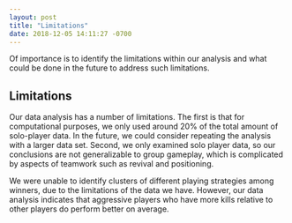 ```yaml
---
layout: post
title: "Limitations"
date: 2018-12-05 14:11:27 -0700
---
```

Of importance is to identify the limitations within our analysis and what could be done in the future to address such limitations.

## Limitations
Our data analysis has a number of limitations. The first is that for computational purposes, we only used around 20% of the total amount of solo-player data. In the future, we could consider repeating the analysis with a larger data set. Second, we only examined solo player data, so our conclusions are not generalizable to group gameplay, which is complicated by aspects of teamwork such as revival and positioning.  

We were unable to identify clusters of different playing strategies among winners, due to the limitations of the data we have. However, our data analysis indicates that aggressive players who have more kills relative to other players do perform better on average.
